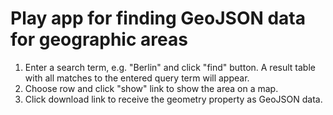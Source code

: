 Play app for finding GeoJSON data for geographic areas
======================================================

1. Enter a search term, e.g. "Berlin" and click "find" button. A result table with all matches to the entered query term will appear.
2. Choose row and click "show" link to show the area on a map.
3. Click download link to receive the geometry property as GeoJSON data.
